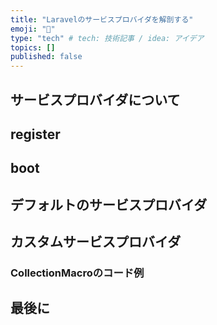 ```yaml
---
title: "Laravelのサービスプロバイダを解剖する"
emoji: "📘"
type: "tech" # tech: 技術記事 / idea: アイデア
topics: []
published: false
---
```


## サービスプロバイダについて

## register

## boot

## デフォルトのサービスプロバイダ

## カスタムサービスプロバイダ

### CollectionMacroのコード例

## 最後に
